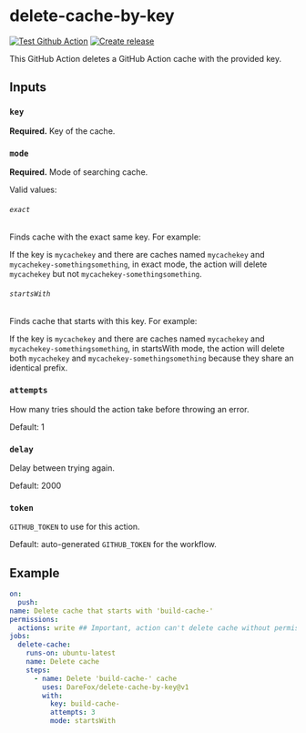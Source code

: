 # delete-cache-by-key
[![Test Github Action](https://github.com/DareFox/delete-cache-by-key/actions/workflows/test-action.yml/badge.svg)](https://github.com/DareFox/delete-cache-by-key/actions/workflows/test-action.yml)
[![Create release](https://github.com/DareFox/delete-cache-by-key/actions/workflows/create-release.yml/badge.svg)](https://github.com/DareFox/delete-cache-by-key/actions/workflows/create-release.yml)

This GitHub Action deletes a GitHub Action cache with the provided key.

## Inputs

### `key`
**Required.** Key of the cache.

### `mode`
**Required.** Mode of searching cache.

Valid values:

###### `exact`
Finds cache with the exact same key. For example:

If the key is `mycachekey` and there are caches named `mycachekey` and `mycachekey-somethingsomething`, in exact mode, the action will delete `mycachekey` but not `mycachekey-somethingsomething`.

###### `startsWith`
Finds cache that starts with this key. For example:

If the key is `mycachekey` and there are caches named `mycachekey` and `mycachekey-somethingsomething`, in startsWith mode, the action will delete both `mycachekey` and `mycachekey-somethingsomething` because they share an identical prefix.

### `attempts`
How many tries should the action take before throwing an error.

Default: 1

### `delay`
Delay between trying again.

Default: 2000

### `token`
`GITHUB_TOKEN` to use for this action.

Default: auto-generated `GITHUB_TOKEN` for the workflow.

## Example
```yml
on:
  push:
name: Delete cache that starts with 'build-cache-'
permissions:
  actions: write ## Important, action can't delete cache without permission
jobs:
  delete-cache:
    runs-on: ubuntu-latest
    name: Delete cache
    steps:
      - name: Delete 'build-cache-' cache
        uses: DareFox/delete-cache-by-key@v1
        with:
          key: build-cache- 
          attempts: 3
          mode: startsWith

